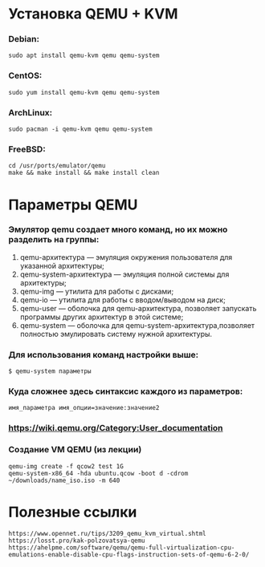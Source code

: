 # Установка QEMU + KVM


### Debian:
	sudo apt install qemu-kvm qemu qemu-system

### CentOS:
	sudo yum install qemu-kvm qemu qemu-system

### ArchLinux:
	sudo pacman -i qemu-kvm qemu qemu-system

### FreeBSD:
	cd /usr/ports/emulator/qemu
	make && make install && make install clean


# Параметры QEMU

### Эмулятор qemu создает много команд, но их можно разделить на группы:
1. qemu-архитектура — эмуляция окружения пользователя для указанной архитектуры;
1. qemu-system-архитектура — эмуляция полной системы для архитектуры;
1. qemu-img — утилита для работы с дисками;
1. qemu-io — утилита для работы с вводом/выводом на диск;
1. qemu-user — оболочка для qemu-архитектура, позволяет запускать программы других архитектур в этой системе;
1. qemu-system — оболочка для qemu-system-архитектура,позволяет полностью эмулировать систему нужной архитектуры.

### Для использования команд настройки выше:
	$ qemu-system параметры
### Куда сложнее здесь синтаксис каждого из параметров:
	имя_параметра имя_опции=значение:значение2
### https://wiki.qemu.org/Category:User_documentation

### Создание VM QEMU (из лекции)
	qemu-img create -f qcow2 test 1G
	qemu-system-x86_64 -hda ubuntu.qcow -boot d -cdrom ~/downloads/name_iso.iso -m 640


# Полезные ссылки
	https://www.opennet.ru/tips/3209_qemu_kvm_virtual.shtml
	https://losst.pro/kak-polzovatsya-qemu
 	https://ahelpme.com/software/qemu/qemu-full-virtualization-cpu-emulations-enable-disable-cpu-flags-instruction-sets-of-qemu-6-2-0/
